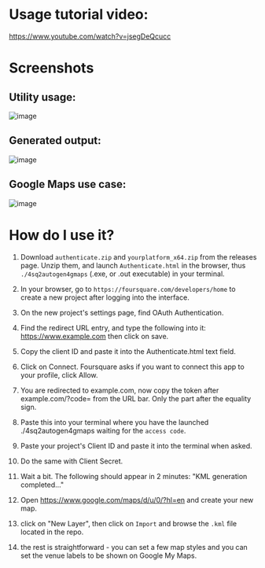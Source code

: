 # Usage tutorial video:

https://www.youtube.com/watch?v=jsegDeQcucc

# Screenshots

## Utility usage:

![image](https://github.com/user-attachments/assets/8f5b25e4-4a2e-4eca-bade-2a5ecd605145)

## Generated output:

![image](https://github.com/user-attachments/assets/2107ef94-7a41-44be-a690-ba682fb00103)

## Google Maps use case:

![image](https://github.com/user-attachments/assets/5f9aea1b-7eee-4d4d-bbc4-c169d38df148)

# How do I use it?

1. Download `authenticate.zip` and `yourplatform_x64.zip` from the releases page.
   Unzip them, and launch `Authenticate.html` in the browser, thus `./4sq2autogen4gmaps` (.exe, or .out executable) in your terminal.
  
3. In your browser, go to `https://foursquare.com/developers/home` to create a new project after logging into the interface.

4. On the new project's settings page, find OAuth Authentication.

5. Find the redirect URL entry, and type the following into it: https://www.example.com 
   then click on save.

6. Copy the client ID and paste it into the Authenticate.html text field.

7. Click on Connect. Foursquare asks if you want to connect this app to your profile, click Allow.

8. You are redirected to example.com, now copy the token after example.com/?code=
   from the URL bar. Only the part after the equality sign.
   
9. Paste this into your terminal where you have the launched ./4sq2autogen4gmaps waiting for the `access code`.

10. Paste your project's Client ID and paste it into the terminal when asked.

11. Do the same with Client Secret.

12. Wait a bit. The following should appear in 2 minutes: "KML generation completed..."

13. Open https://www.google.com/maps/d/u/0/?hl=en and create your new map.

14. click on "New Layer", then click on `Import` and browse the `.kml` file located in the repo.

15. the rest is straightforward - you can set a few map styles and you can set the venue labels to be shown on Google My Maps.
